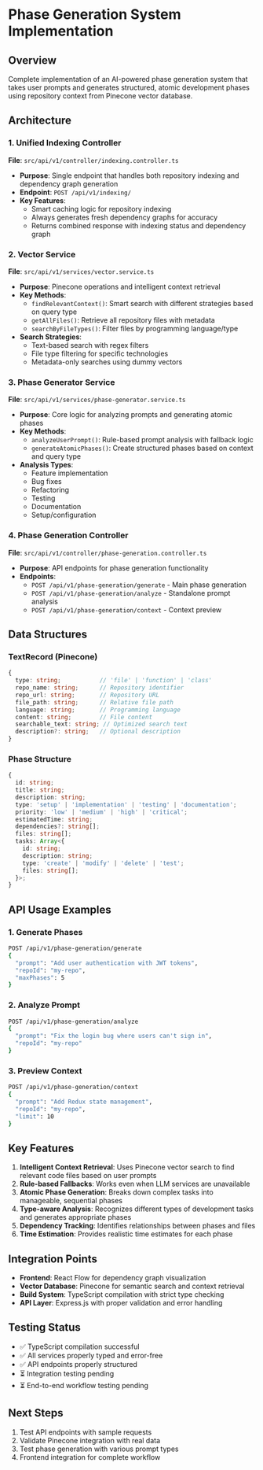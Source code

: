 # Phase Generation System Implementation

## Overview

Complete implementation of an AI-powered phase generation system that takes user prompts and generates structured, atomic development phases using repository context from Pinecone vector database.

## Architecture

### 1. Unified Indexing Controller

**File**: `src/api/v1/controller/indexing.controller.ts`

- **Purpose**: Single endpoint that handles both repository indexing and dependency graph generation
- **Endpoint**: `POST /api/v1/indexing/`
- **Key Features**:
  - Smart caching logic for repository indexing
  - Always generates fresh dependency graphs for accuracy
  - Returns combined response with indexing status and dependency graph

### 2. Vector Service

**File**: `src/api/v1/services/vector.service.ts`

- **Purpose**: Pinecone operations and intelligent context retrieval
- **Key Methods**:
  - `findRelevantContext()`: Smart search with different strategies based on query type
  - `getAllFiles()`: Retrieve all repository files with metadata
  - `searchByFileTypes()`: Filter files by programming language/type
- **Search Strategies**:
  - Text-based search with regex filters
  - File type filtering for specific technologies
  - Metadata-only searches using dummy vectors

### 3. Phase Generator Service

**File**: `src/api/v1/services/phase-generator.service.ts`

- **Purpose**: Core logic for analyzing prompts and generating atomic phases
- **Key Methods**:
  - `analyzeUserPrompt()`: Rule-based prompt analysis with fallback logic
  - `generateAtomicPhases()`: Create structured phases based on context and query type
- **Analysis Types**:
  - Feature implementation
  - Bug fixes
  - Refactoring
  - Testing
  - Documentation
  - Setup/configuration

### 4. Phase Generation Controller

**File**: `src/api/v1/controller/phase-generation.controller.ts`

- **Purpose**: API endpoints for phase generation functionality
- **Endpoints**:
  - `POST /api/v1/phase-generation/generate` - Main phase generation
  - `POST /api/v1/phase-generation/analyze` - Standalone prompt analysis
  - `POST /api/v1/phase-generation/context` - Context preview

## Data Structures

### TextRecord (Pinecone)

```typescript
{
  type: string;           // 'file' | 'function' | 'class'
  repo_name: string;      // Repository identifier
  repo_url: string;       // Repository URL
  file_path: string;      // Relative file path
  language: string;       // Programming language
  content: string;        // File content
  searchable_text: string; // Optimized search text
  description?: string;   // Optional description
}
```

### Phase Structure

```typescript
{
  id: string;
  title: string;
  description: string;
  type: 'setup' | 'implementation' | 'testing' | 'documentation';
  priority: 'low' | 'medium' | 'high' | 'critical';
  estimatedTime: string;
  dependencies?: string[];
  files: string[];
  tasks: Array<{
    id: string;
    description: string;
    type: 'create' | 'modify' | 'delete' | 'test';
    files: string[];
  }>;
}
```

## API Usage Examples

### 1. Generate Phases

```bash
POST /api/v1/phase-generation/generate
{
  "prompt": "Add user authentication with JWT tokens",
  "repoId": "my-repo",
  "maxPhases": 5
}
```

### 2. Analyze Prompt

```bash
POST /api/v1/phase-generation/analyze
{
  "prompt": "Fix the login bug where users can't sign in",
  "repoId": "my-repo"
}
```

### 3. Preview Context

```bash
POST /api/v1/phase-generation/context
{
  "prompt": "Add Redux state management",
  "repoId": "my-repo",
  "limit": 10
}
```

## Key Features

1. **Intelligent Context Retrieval**: Uses Pinecone vector search to find relevant code files based on user prompts
2. **Rule-based Fallbacks**: Works even when LLM services are unavailable
3. **Atomic Phase Generation**: Breaks down complex tasks into manageable, sequential phases
4. **Type-aware Analysis**: Recognizes different types of development tasks and generates appropriate phases
5. **Dependency Tracking**: Identifies relationships between phases and files
6. **Time Estimation**: Provides realistic time estimates for each phase

## Integration Points

- **Frontend**: React Flow for dependency graph visualization
- **Vector Database**: Pinecone for semantic search and context retrieval
- **Build System**: TypeScript compilation with strict type checking
- **API Layer**: Express.js with proper validation and error handling

## Testing Status

- ✅ TypeScript compilation successful
- ✅ All services properly typed and error-free
- ✅ API endpoints properly structured
- ⏳ Integration testing pending
- ⏳ End-to-end workflow testing pending

## Next Steps

1. Test API endpoints with sample requests
2. Validate Pinecone integration with real data
3. Test phase generation with various prompt types
4. Frontend integration for complete workflow
